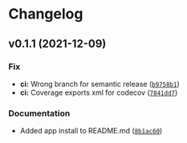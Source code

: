 # Changelog

<!--next-version-placeholder-->

## v0.1.1 (2021-12-09)
### Fix
* **ci:** Wrong branch for semantic release ([`b9758b1`](https://github.com/awmath/django-bulk-signals/commit/b9758b13f5410d13fb844d7524dcaa0231b6be94))
* **ci:** Coverage exports xml for codecov ([`7841dd7`](https://github.com/awmath/django-bulk-signals/commit/7841dd7dc9ff3dedbf477c8da43e8fe2c00667fb))

### Documentation
* Added app install to README.md ([`8b1ac60`](https://github.com/awmath/django-bulk-signals/commit/8b1ac6003549f4f9c67d7055ec45cf9823b4ab4e))
